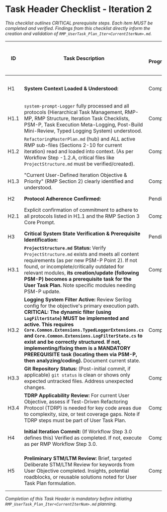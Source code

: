 # Task Header Checklist - Iteration 2
*This checklist outlines CRITICAL prerequisite steps. Each item MUST be completed and verified. Findings from this checklist directly inform the creation and validation of `RMP_UserTask_Plan_Iter<CurrentIterNum>.md`.*

| ID  | Task Description                                                                                                                                                                                                                                                           | Status (Pending/In Progress/Completed/Failed/Skipped) | Start Time (YYYY-MM-DD HH:MM:SS UTC) | End Time (YYYY-MM-DD HH:MM:SS UTC) | Notes/Verification Details (Crucial for User Task Plan Formulation) |
|-----|----------------------------------------------------------------------------------------------------------------------------------------------------------------------------------------------------------------------------------------------------------------------------|-------------------------------------------------------|--------------------------------------|------------------------------------|-------------------------------------------------------------------|
| H1  | **System Context Loaded & Understood:**                                                                                                                                                                                                                                     | Completed                                             | 2025-05-21 20:39:10 UTC              | 2025-05-21 20:39:10 UTC            | All system prompts and protocols understood.                      |
| H1.1| `system-prompt-Logger` fully processed and all protocols (Hierarchical Task Management, RMP-MP, RMP Structure, Iteration Task Checklists, PSM-P, Task Execution Meta-Logging, Post-Build Mini-Review, Typed Logging System) understood.                                      | Completed                                             | 2025-05-21 20:39:10 UTC              | 2025-05-21 20:39:10 UTC            | Confirmed understanding of all protocols.                         |
| H1.2| `RefactoringMasterPlan.md` (hub) and ALL active RMP sub-files (Sections 2-10 for current iteration) read and loaded into context. (As per Workflow Step -1.2.A, critical files like `ProjectStructure.md` must be verified/created).                                     | Completed                                             | 2025-05-21 20:39:10 UTC              | 2025-05-21 20:39:10 UTC            | All RMP files for Iteration 2 loaded into context.                |
| H1.3| "Current User-Defined Iteration Objective & Priority" (RMP Section 2) clearly identified and understood.                                                                                                                                                                  | Completed                                             | 2025-05-21 20:39:10 UTC              | 2025-05-21 20:39:10 UTC            | Objective for Iteration 2 understood.                             |
| H2  | **Protocol Adherence Confirmed:**                                                                                                                                                                                                                                           | Pending                                               |                                      |                                    |                                                                   |
| H2.1| Explicit confirmation of commitment to adhere to all protocols listed in H1.1 and the RMP Section 3 Core Prompt.                                                                                                                                                            | Completed                                             | 2025-05-21 20:39:10 UTC              | 2025-05-21 20:39:10 UTC            | Confirmed adherence to all protocols.                             |
| H3  | **Critical System State Verification & Prerequisite Identification:**                                                                                                                                                                                                       | Pending                                               |                                      |                                    |                                                                   |
| H3.1| **`ProjectStructure.md` Status:** Verify `ProjectStructure.md` exists and meets all content requirements (as per new PSM-P Point 2). If not found, or incomplete/critically outdated for relevant modules, **its creation/update (following PSM-P) becomes a prerequisite task for the User Task Plan.** Note specific modules needing PSM-P update. | Completed                                             | 2025-05-21 20:39:56 UTC              | 2025-05-21 20:39:56 UTC            | `ProjectStructure.md` exists and provides a comprehensive overview (last updated Iteration 7). No immediate update needed for current objective. |
| H3.2| **Logging System Filter Active:** Review Serilog config for the objective's primary execution path. **CRITICAL: The dynamic filter (using `LogFilterState`) MUST be implemented and active. This requires `Core.Common.Extensions.TypedLoggerExtensions.cs` and `Core.Common.Extensions.LogFilterState.cs` to exist and be correctly structured. If not, implementing/fixing them is a MANDATORY PREREQUISITE task (locating them via PSM-P, then analyzing/coding).** Document current state. | Completed                                             | 2025-05-21 20:40:29 UTC              | 2025-05-21 20:40:29 UTC            | `TypedLoggerExtensions.cs` and `LogFilterState.cs` exist and are correctly structured, confirming the dynamic logging filter mechanism is in place. |
| H3.3| **Git Repository Status:** (Post-initial commit, if applicable) `git status` is clean or shows only expected untracked files. Address unexpected changes.                                                                                                                 | Completed                                             | 2025-05-21 20:40:44 UTC              | 2025-05-21 20:40:44 UTC            | `git status` is clean, with only expected `imap-mcp` untracked content. |
| H3.4| **TDRP Applicability Review:** For current User Objective, assess if Test-Driven Refactoring Protocol (TDRP) is needed for key code areas due to complexity, size, or test coverage gaps. Note if TDRP steps must be part of User Task Plan.                                | Completed                                             | 2025-05-21 20:41:26 UTC              | 2025-05-21 20:41:26 UTC            | TDRP is applicable as the objective is to fix a specific failing integration test. |
| H4  | **Initial Iteration Commit:** (If Workflow Step 3.0 defines this) Verified as completed. If not, execute as per RMP Workflow Step 3.0.                                                                                                                                    | Completed                                             | 2025-05-21 20:39:10 UTC              | 2025-05-21 20:39:10 UTC            | Initial Git commit for Iteration 2 verified as completed.         |
| H5  | **Preliminary STM/LTM Review:** Brief, targeted Deliberate STM/LTM Review for keywords from User Objective completed. Insights, potential roadblocks, or reusable solutions noted for User Task Plan formulation.                                                           | Completed                                             | 2025-05-21 20:41:47 UTC              | 2025-05-21 20:41:47 UTC            | Keywords: `ProcessEmailsAsync_ImportsPdfFromEmail_IntegrationTest`, `EmailDownloaderIntegrationTests.cs`, `pass`, `fail`, `PDF`, `email`, `import`, `integration test`. Potential roadblocks: email processing, PDF import, integration test environment setup. Reusable solutions: existing typed logging system. |

*Completion of this Task Header is mandatory before initiating `RMP_UserTask_Plan_Iter<CurrentIterNum>.md` planning.*
